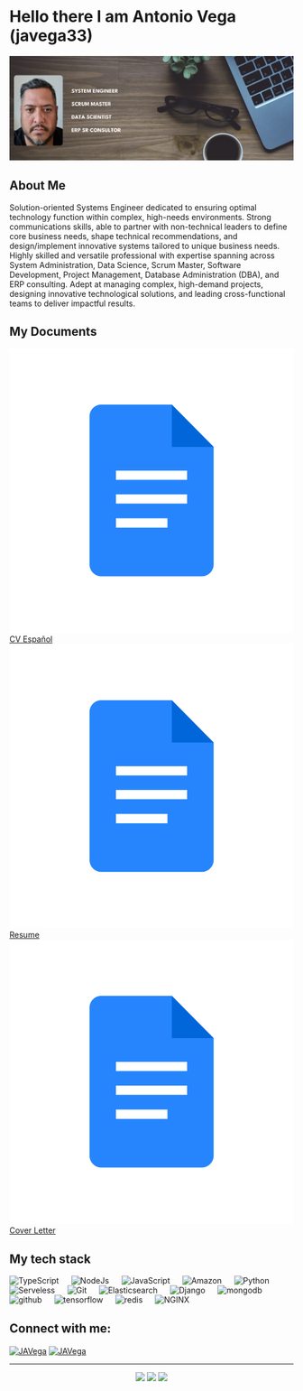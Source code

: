 # Hello there I am Antonio Vega (javega33)

![](https://github.com/javega33/javega33/blob/img/banner.png)

## About Me
<p>
Solution-oriented Systems Engineer dedicated to ensuring optimal technology function within complex, high-needs environments. Strong communications skills, able to partner with non-technical leaders to define core business needs, shape technical recommendations, and design/implement innovative systems tailored to unique business needs.
Highly skilled and versatile professional with expertise spanning across System Administration, Data Science, Scrum Master, Software Development, Project Management, Database Administration (DBA), and ERP consulting. Adept at managing complex, high-demand projects, designing innovative technological solutions, and leading cross-functional teams to deliver impactful results.
</p>

## My Documents
<a href="https://github.com/javega33/javega33/blob/documents/Jose_Vega_cv_2025.pdf" target="_blank">
  <img src="https://github.com/javega33/javega33/blob/img/doc.png"> CV Español
</a>
<a href="https://github.com/javega33/javega33/blob/documents/Jose_Vega_resume_2025.pdf" target="_blank">
  <img src="https://github.com/javega33/javega33/blob/img/doc.png"> Resume
</a>
<a href="https://github.com/javega33/javega33/blob/documents/CPresentacion_JAVG_2025.pdf" target="_blank">
  <img src="https://github.com/javega33/javega33/blob/img/doc.png"> Cover Letter
</a>

## My tech stack

<p align="left"> 

  <a> 
    <img alt="TypeScript" src="https://img.shields.io/badge/-TypeScript-blue?logo=Typescript&logoColor=black">
  </a> 
  &emsp;
  <a> 
    <img alt="NodeJs" src="https://img.shields.io/badge/-NodeJS-green?logo=node.js&Color=white">
  </a> 
  &emsp;
  <a> 
     <img alt="JavaScript" src="https://img.shields.io/badge/JavaScript%20-%23F7DF1E.svg?logo=javascript&logoColor=black">
   </a>
  &emsp;
  <a> 
    <img alt="Amazon" src="https://img.shields.io/badge/-Amazon-grey?logo=Amazon&logoColor=white">
  </a>
  &emsp;
   <a>
    <img alt="Python" src="https://img.shields.io/badge/Python%20-%2314354C.svg?logo=python&logoColor=white">
  </a>
  &emsp;
  <a>
    <img alt="Serveless" src="https://img.shields.io/badge/-Serverless-orange?logo=serverless&logoColor=white"/>
  </a>
  &emsp;
  <a>
    <img alt="Git" src="https://img.shields.io/badge/-git-red?logo=git&logoColor=white"/>
  </a>
  &emsp; 
  <a> 
    <img alt="Elasticsearch" src="https://img.shields.io/badge/-ElasticSearch-brightgreen?logo=elasticsearch&logoColor=white">
  </a> 
  &emsp;
  <a> 
    <img alt="Django" src="https://img.shields.io/badge/-Django-green?logo=django&Color=white">
  </a> 
  &emsp;
  <a> 
     <img alt="mongodb" src="https://img.shields.io/badge/-mongoDb-green?logo=mongodb&logoColor=white">
   </a>
  &emsp;
  <a> 
    <img alt="github" src="https://img.shields.io/badge/-GitHub-black?logo=github&logoColor=white">
  </a>
  &emsp;
   <a>
    <img alt="tensorflow" src="https://img.shields.io/badge/-tensorflow-orange?logo=tensorflow&logoColor=white">
  </a>
  &emsp;
  <a>
    <img alt="redis" src="https://img.shields.io/badge/-redis-red?logo=redis&logoColor=white"/>
  </a>
  &emsp;
  <a>
    <img alt="NGINX" src="https://img.shields.io/badge/-NGINX-yellow?logo=nginx&logoColor=white"/>
  </a>
</p>


## Connect with me:
<p align="left">
  <a href="https://www.linkedin.com/in/javega33/" target="blank"><img align="center"
      src="https://raw.githubusercontent.com/rahuldkjain/github-profile-readme-generator/master/src/images/icons/Social/linked-in-alt.svg"
      alt="JAVega" height="30" width="40" /></a>
  <a href="https://www.upwork.com/freelancers/~015312b161ffdc71a4" target="blank"><img align="center"
      src="https://upload.wikimedia.org/wikipedia/commons/d/d2/Upwork-logo.svg"
      alt="JAVega" height="30" width="auto" /></a>
</p>

-----
<p align="center">
  <img height="50%" width="auto" src ="https://github-readme-stats.vercel.app/api?username=viralbhadeshiya&show_icons=true&count_private=true&theme=darcula&hide_border=true&hide=issues,contribs&bg_color=00000000">
  <img height="50%" width="auto" src ="https://github-readme-stats.vercel.app/api/top-langs/?username=viralbhadeshiya&layout=compact&hide_border=true&theme=darcula&bg_color=00000000&langs_count=6&hide=jupyter%20notebook,tex,css,php">
  <img src ="https://github-readme-streak-stats.herokuapp.com?user=aveek-saha&theme=darcula&hide_border=true&background=FFFFFF00">
  <br>
  <br>
 </p>
